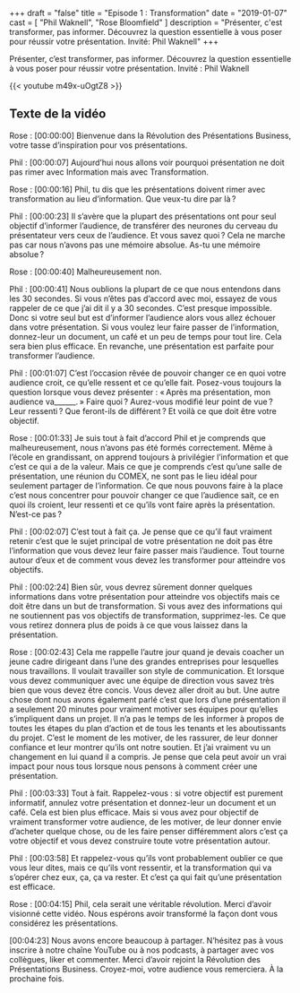 +++
draft 		= "false"
title 		= "Episode 1 : Transformation"
date		= "2019-01-07"
cast		= [ "Phil Waknell", "Rose Bloomfield" ]
description	= "Présenter, c'est transformer, pas informer. Découvrez la question essentielle à vous poser pour réussir votre présentation. Invité: Phil Waknell"
+++

Présenter, c’est transformer, pas informer. Découvrez la question essentielle à vous poser pour réussir votre présentation. Invité : Phil Waknell

{{< youtube m49x-uOgtZ8 >}}

## Texte de la vidéo
Rose : [00:00:00] Bienvenue dans la Révolution des Présentations Business, votre tasse d’inspiration pour vos présentations. 
 
Phil : [00:00:07] Aujourd’hui nous allons voir pourquoi présentation ne doit pas rimer avec Information mais avec Transformation. 
 
Rose : [00:00:16] Phil, tu dis que les présentations doivent rimer avec transformation au lieu d’information. Que veux-tu dire par là ? 
 
Phil : [00:00:23] Il s’avère que la plupart des présentations ont pour seul objectif d’informer l’audience, de transférer des neurones du cerveau du présentateur vers ceux de l’audience. Et vous savez quoi ? Cela ne marche pas car nous n’avons pas une mémoire absolue. As-tu une mémoire absolue ? 
 
Rose : [00:00:40] Malheureusement non. 
 
Phil : [00:00:41] Nous oublions la plupart de ce que nous entendons dans les 30 secondes. Si vous n’êtes pas d’accord avec moi, essayez de vous rappeler de ce que j’ai dit il y a 30 secondes. C’est presque impossible. Donc si votre seul but est d’informer l’audience alors vous allez échouer dans votre présentation. Si vous voulez leur faire passer de l’information, donnez-leur un document, un café et un peu de temps pour tout lire. Cela sera bien plus efficace. En revanche, une présentation est parfaite pour transformer l’audience. 
 
Phil : [00:01:07] C’est l’occasion rêvée de pouvoir changer ce en quoi votre audience croit, ce qu’elle ressent et ce qu’elle fait. Posez-vous toujours la question lorsque vous devez présenter : « Après ma présentation, mon audience va______. » Faire quoi ? Aurez-vous modifié leur point de vue ? Leur ressenti ? Que feront-ils de différent ? Et voilà ce que doit être votre objectif. 
 
Rose : [00:01:33] Je suis tout à fait d’accord Phil et je comprends que malheureusement, nous n’avons pas été formés correctement. Même à l’école en grandissant, on apprend toujours à privilégier l’information et que c’est ce qui a de la valeur. Mais ce que je comprends c’est qu’une salle de présentation, une réunion du COMEX, ne sont pas le lieu idéal pour seulement partager de l’information. Ce que nous pouvons faire à la place c’est nous concentrer pour pouvoir changer ce que l’audience sait, ce en quoi ils croient, leur ressenti et ce qu’ils vont faire après la présentation. N’est-ce pas ? 
 
Phil : [00:02:07] C’est tout à fait ça. Je pense que ce qu’il faut vraiment retenir c’est que le sujet principal de votre présentation ne doit pas être l’information que vous devez leur faire passer mais l’audience. Tout tourne autour d’eux et de comment vous devez les transformer pour atteindre vos objectifs. 
 
Phil : [00:02:24] Bien sûr, vous devrez sûrement donner quelques informations dans votre présentation pour atteindre vos objectifs mais ce doit être dans un but de transformation. Si vous avez des informations qui ne soutiennent pas vos objectifs de transformation, supprimez-les. Ce que vous retirez donnera plus de poids à ce que vous laissez dans la présentation.
 
Rose : [00:02:43] Cela me rappelle l’autre jour quand je devais coacher un jeune cadre dirigeant dans l’une des grandes entreprises pour lesquelles nous travaillons. Il voulait travailler son style de communication. Et lorsque vous devez communiquer avec une équipe de direction vous savez très bien que vous devez être concis. Vous devez aller droit au but. Une autre chose dont nous avons également parlé c’est que lors d’une présentation il a seulement 20 minutes pour vraiment motiver ses équipes pour qu’elles s’impliquent dans un projet. Il n’a pas le temps de les informer à propos de toutes les étapes du plan d’action et de tous les tenants et les aboutissants du projet. C’est le moment de les motiver, de les rassurer, de leur donner confiance et leur montrer qu’ils ont notre soutien. Et j’ai vraiment vu un changement en lui quand il a compris. Je pense que cela peut avoir un vrai impact pour nous tous lorsque nous pensons à comment créer une présentation. 
 
Phil : [00:03:33] Tout à fait. Rappelez-vous : si votre objectif est purement informatif, annulez votre présentation et donnez-leur un document et un café. Cela est bien plus efficace. Mais si vous avez pour objectif de vraiment transformer votre audience, de les motiver, de leur donner envie d’acheter quelque chose, ou de les faire penser différemment alors c’est ça votre objectif et vous devez construire toute votre présentation autour. 

Phil : [00:03:58] Et rappelez-vous qu’ils vont probablement oublier ce que vous leur dites, mais ce qu’ils vont ressentir, et la transformation qui va s’opérer chez eux, ça, ça va rester. Et c’est ça qui fait qu’une présentation est efficace. 

Rose : [00:04:15] Phil, cela serait une véritable révolution. Merci d’avoir visionné cette vidéo. Nous espérons avoir transformé la façon dont vous considérez les présentations. 

[00:04:23] Nous avons encore beaucoup à partager. N’hésitez pas à vous inscrire à notre chaîne YouTube ou à nos podcasts, à partager avec vos collègues, liker et commenter. Merci d’avoir rejoint la Révolution des Présentations Business. Croyez-moi, votre audience vous remerciera. À la prochaine fois. 